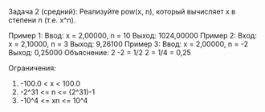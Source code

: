 Задача 2 (средний):
Реализуйте pow(x, n), который вычисляет x в степени n (т.е. x^n).
 
Пример 1:
Ввод: x = 2,00000, n = 10
Выход: 1024,00000
Пример 2:
Вход: x = 2,10000, n = 3
Выход: 9,26100
Пример 3:
Ввод: x = 2,00000, n = -2
Выход: 0,25000
Объяснение: 2 -2 = 1/2 2 = 1/4 = 0,25
 
Ограничения:
1.	-100.0 < x < 100.0
2.	-2^31 <= n <= (2^31)-1
3.	-10^4 <= xn <= 10^4
